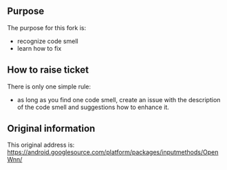 ## Purpose ##

The purpose for this fork is:
- recognize code smell
- learn how to fix

## How to raise ticket ##
There is only one simple rule:
- as long as you find one code smell, create an issue with the description of the code smell and suggestions how to enhance it.

## Original information ##
This original address is: https://android.googlesource.com/platform/packages/inputmethods/OpenWnn/
